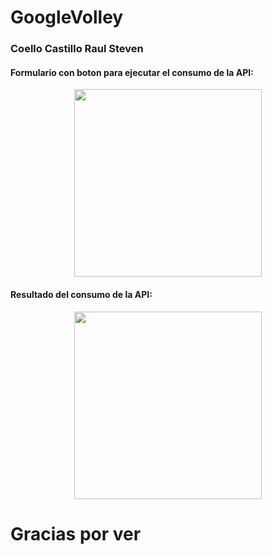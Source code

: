 # GoogleVolley
### Coello Castillo Raul Steven
#### Formulario con boton para ejecutar el consumo de la API:
<p align="center">
<img  src="Caps/f18ea746-5d97-405f-b2b8-5bdeb98e5b17.jpg" width="300px" />
</p>

#### Resultado del consumo de la API:
<p align="center">
<img  src="Caps/95efaf10-83d5-46b5-9234-3fc5215e217a.jpg" width="300px" />
</p>


# Gracias por ver


